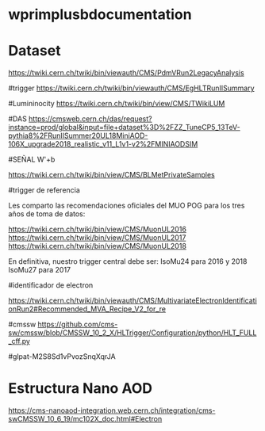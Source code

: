 # wprimplusbdocumentation

# Dataset

https://twiki.cern.ch/twiki/bin/viewauth/CMS/PdmVRun2LegacyAnalysis

#trigger
https://twiki.cern.ch/twiki/bin/viewauth/CMS/EgHLTRunIISummary

#Lumininocity
https://twiki.cern.ch/twiki/bin/view/CMS/TWikiLUM

#DAS
https://cmsweb.cern.ch/das/request?instance=prod/global&input=file+dataset%3D%2FZZ_TuneCP5_13TeV-pythia8%2FRunIISummer20UL18MiniAOD-106X_upgrade2018_realistic_v11_L1v1-v2%2FMINIAODSIM

#SEÑAL W'+b

https://twiki.cern.ch/twiki/bin/view/CMS/BLMetPrivateSamples

#trigger de referencia

Les comparto las recomendaciones oficiales del MUO POG para los tres años de toma de datos:

https://twiki.cern.ch/twiki/bin/view/CMS/MuonUL2016
https://twiki.cern.ch/twiki/bin/view/CMS/MuonUL2017
https://twiki.cern.ch/twiki/bin/view/CMS/MuonUL2018

En definitiva, nuestro trigger central debe ser:
IsoMu24 para 2016 y 2018
IsoMu27 para 2017


#identificador de electron

https://twiki.cern.ch/twiki/bin/viewauth/CMS/MultivariateElectronIdentificationRun2#Recommended_MVA_Recipe_V2_for_re


#cmssw
https://github.com/cms-sw/cmssw/blob/CMSSW_10_2_X/HLTrigger/Configuration/python/HLT_FULL_cff.py

#glpat-M2S8Sd1vPvozSnqXqrJA


# Estructura Nano AOD 
https://cms-nanoaod-integration.web.cern.ch/integration/cms-swCMSSW_10_6_19/mc102X_doc.html#Electron
